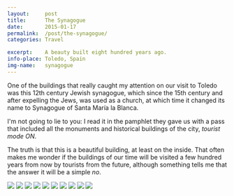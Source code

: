 ```yaml
---
layout:		post
title:		The Synagogue
date:		2015-01-17
permalink: 	/post/the-synagogue/
categories:	Travel

excerpt: 	A beauty built eight hundred years ago.
info-place: Toledo, Spain
img-name:	synagogue
---
```


One of the buildings that really caught my attention on our visit to Toledo was this 12th century Jewish synagogue, which since the 15th century and after expelling the Jews, was used as a church, at which time it changed its name to Synagogue of Santa María la Blanca.

I'm not going to lie to you: I read it in the pamphlet they gave us with a pass that included all the monuments and historical buildings of the city, *tourist mode ON*.

The truth is that this is a beautiful building, at least on the inside. That often makes me wonder if the buildings of our time will be visited a few hundred years from now by tourists from the future, although something tells me that the answer it will be a simple *no*.

<div class="gallery-{{ page.layout }}" markdown="1">

![](/assets{{page.permalink}}{{page.img-name}}01.jpg)
![](/assets{{page.permalink}}{{page.img-name}}02.jpg)
![](/assets{{page.permalink}}{{page.img-name}}03.jpg)
![](/assets{{page.permalink}}{{page.img-name}}04.jpg)
![](/assets{{page.permalink}}{{page.img-name}}05.jpg)
![](/assets{{page.permalink}}{{page.img-name}}06.jpg)
![](/assets{{page.permalink}}{{page.img-name}}07.jpg)
![](/assets{{page.permalink}}{{page.img-name}}08.jpg)
![](/assets{{page.permalink}}{{page.img-name}}09.jpg)
![](/assets{{page.permalink}}{{page.img-name}}10.jpg)

</div>